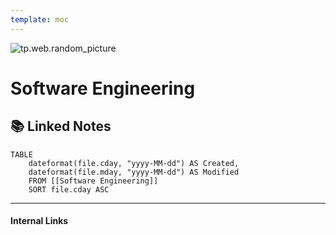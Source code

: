```yaml
---
template: moc
---
```

![tp.web.random_picture](https://images.unsplash.com/photo-1496060169243-453fde45943b?crop=entropy&cs=tinysrgb&fit=crop&fm=jpg&h=300&ixid=MnwxfDB8MXxyYW5kb218MHx8dHJlZSxsYW5kc2NhcGUsd2F0ZXIsbW91bnRhaW58fHx8fHwxNjYwODAyODY5&ixlib=rb-1.2.1&q=80&utm_campaign=api-credit&utm_medium=referral&utm_source=unsplash_source&w=900)

# Software Engineering


## 📚 Linked Notes
```dataview
TABLE 
	dateformat(file.cday, "yyyy-MM-dd") AS Created,
	dateformat(file.mday, "yyyy-MM-dd") AS Modified
	FROM [[Software Engineering]] 
	SORT file.cday ASC
```

---
#### Internal Links
